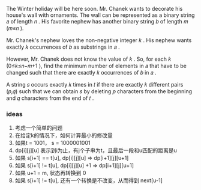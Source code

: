 The Winter holiday will be here soon. Mr. Chanek wants to decorate his house's wall with ornaments. The wall can be
represented as a binary string 𝑎
of length 𝑛
. His favorite nephew has another binary string 𝑏
of length 𝑚
(𝑚≤𝑛
).

Mr. Chanek's nephew loves the non-negative integer 𝑘
. His nephew wants exactly 𝑘
occurrences of 𝑏
as substrings in 𝑎
.

However, Mr. Chanek does not know the value of 𝑘
. So, for each 𝑘
(0≤𝑘≤𝑛−𝑚+1
), find the minimum number of elements in 𝑎
that have to be changed such that there are exactly 𝑘
occurrences of 𝑏
in 𝑎
.

A string 𝑠
occurs exactly 𝑘
times in 𝑡
if there are exactly 𝑘
different pairs (𝑝,𝑞)
such that we can obtain 𝑠
by deleting 𝑝
characters from the beginning and 𝑞
characters from the end of 𝑡
.

### ideas

1. 考虑一个简单的问题
2. 在给定k的情况下，如何计算最小的修改量
3. 如果t = 1001， s = 1000001001
4. dp[i][j][u] 表示到i为止，有j个子串为t，且最后一段和u匹配的距离是u
5. 如果 s[i+1] == t[u], dp[i][j][u] => dp[i+1][j][u+1]
6. 如果 s[i+1] != t[u], dp[i][j][u] +1 => dp[i+1][j][u+1]
7. 如果 u+1 = m, 状态再转换到 0
8. 如果 s[i+1] != t[u], 还有一个转换是不改变，从而得到 next[u-1]
